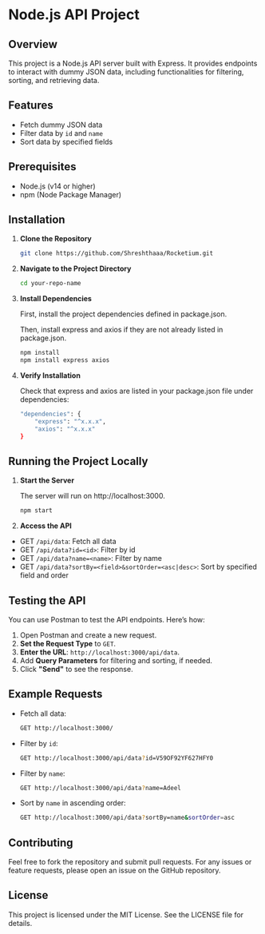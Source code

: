 # Node.js API Project

## Overview 

This project is a Node.js API server built with Express. It provides endpoints to interact with dummy JSON data, including functionalities for filtering, sorting, and retrieving data.

## Features

- Fetch dummy JSON data
- Filter data by `id` and `name`
- Sort data by specified fields

## Prerequisites

- Node.js (v14 or higher)
- npm (Node Package Manager)

## Installation

1. **Clone the Repository**

   ```sh
   git clone https://github.com/Shreshthaaa/Rocketium.git

2. **Navigate to the Project Directory**

    ```sh
    cd your-repo-name

3. **Install Dependencies**

    First, install the project dependencies defined in package.json.

    Then, install express and axios if they are not already listed in package.json.     

    ```sh
    npm install
    npm install express axios

4. **Verify Installation**

    Check that express and axios are listed in your package.json file under dependencies:

    ```sh
    "dependencies": {
        "express": "^x.x.x",
        "axios": "^x.x.x"
    }


## Running the Project Locally

1. **Start the Server**

    The server will run on http://localhost:3000.

    ```sh
    npm start

2. **Access the API**

- GET `/api/data`: Fetch all data
- GET `/api/data?id=<id>`: Filter by id
- GET `/api/data?name=<name>`: Filter by name
- GET `/api/data?sortBy=<field>&sortOrder=<asc|desc>`: Sort by specified field and order

## Testing the API

You can use Postman to test the API endpoints. Here’s how:

1. Open Postman and create a new request.
2. **Set the Request Type** to `GET`.
3. **Enter the URL**: `http://localhost:3000/api/data`.
4. Add **Query Parameters** for filtering and sorting, if needed.
5. Click **"Send"** to see the response.

## Example Requests

- Fetch all data:
    ```sh
    GET http://localhost:3000/

- Filter by `id`:
    ```sh
    GET http://localhost:3000/api/data?id=V59OF92YF627HFY0

- Filter by `name`:
    ```sh
    GET http://localhost:3000/api/data?name=Adeel

- Sort by `name` in ascending order:
    ```sh
    GET http://localhost:3000/api/data?sortBy=name&sortOrder=asc

## Contributing 
Feel free to fork the repository and submit pull requests. For any issues or feature requests, please open an issue on the GitHub repository.

## License
This project is licensed under the MIT License. See the LICENSE file for details.
